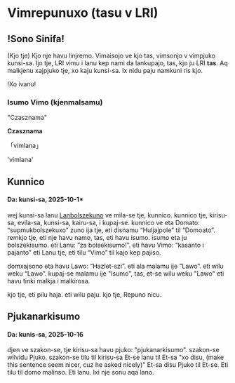 Vimrepunuxo (tasu v LRI)
===

!Sono Sinifa!
---
(Kjo tje) Kjo nje havu linjremo. 
Vimaisojo ve kjo tas, vimsonjo v vimpjuko kunsi-sa.
Ijo tje, LRI vimu i lanu kep nami da lankupajo, tas, kjo ju LRI **tas**.
Aq malkjenu xajpjuko tje, xo kaju kunsi-sa.
Ix nidu paju namkuni ris kjo.

!Xo ivanu!

### Isumo Vimo (kjenmalsamu)
"Czasznama"

**Czasznama**

「vimlana」

'vimlana'

Kunnico
---
#### Da: kunsi-sa, 2025-10-1*

wej kunsi-sa lanu [Lanbolszekuno]() ve mila-se tje, kunnico.
kunnico tje, kirisu-sa, evila-sa, kunsi-sa, kairu-sa, i kupaj-se.
kunnico ve eta Domato: “supmukbolszekuxo”
zuno ija tje, eti disnamu “Huljajpole” til “Domoato”.
remkjo tje, eti nje havu namo,
tas, eti havu isumo.
isumo eta ju bolszekisumo.
eti Lanu: “za bolsekisumo!”.
eti havu Vimo: “kasanto i pajanto”
eti Lanu tje, eti tilu “Vimo” til kajo kep pajiso.

domxajsono eta havu Lawo: “Hazlet-szi”.
eti ala malamu ije “Lawo”.
eti wilu weku “Lawo”.
kupaj-se malamu ije "Isumo",
tas, et-se wilu weku "Lawo" 
eti havu tinki malkja i malkirosa.

kjo tje, eti pilu haja.
eti wilu paju.
kjo tje, Repuno nicu.

Pjukanarkisumo 
---
#### Da: kunis-sa, 2025-10-16
djen ve szakon-se, tje kirisu-sa havu pjuko: "pjukanarkisumo".
szakon-se wilvidu Pjuko.
szakon-se tilu til kirisu-sa
Et-se lanu til Et-sa "xo disu, (make this sentence seem nicer, cuz he asked nicely)"
Et-sa disu Pjuko til Et-se.
Eti tilu til domo malinso.
Eti lanu.
Ixi nje sonu aqa lano.

